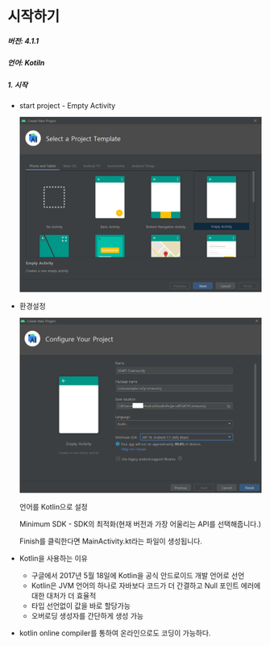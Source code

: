 # 시작하기

##### 버전: 4.1.1

##### 언어: Kotiln

##### 1. 시작

- start project - Empty Activity

	![image-20201202180824217](start.assets/image-20201202180824217.png)

- 환경설정

  ![image-20201202181344788](start.assets/image-20201202181344788.png)

  언어를 Kotlin으로 설정

  Minimum SDK - SDK의 최적화(현재 버전과 가장 어울리는 API를 선택해줍니다.)

  Finish를 클릭한다면 MainActivity.kt라는 파일이 생성됩니다.

- Kotlin을 사용하는 이유
  - 구글에서 2017년 5월 18일에 Kotlin을 공식 안드로이드 개발 언어로 선언
  - Kotlin은 JVM 언어의 하나로 자바보다 코드가 더 간결하고 Null 포인트 에러에 대한 대처가 더 효율적
  - 타입 선언없이 값을 바로 할당가능
  - 오버로딩 생성자를 간단하게 생성 가능
- kotlin online compiler를 통하여 온라인으로도 코딩이 가능하다.

  

